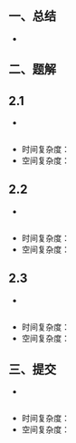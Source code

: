 ## 一、总结
- 

## 二、题解
## 2.1 
- 
```C++

```
- 时间复杂度：
- 空间复杂度：

## 2.2 
- 
```C++

```
- 时间复杂度：
- 空间复杂度：

## 2.3
- 
```C++

```
- 时间复杂度：
- 空间复杂度：

## 三、提交
- 
```C++

```
- 时间复杂度：
- 空间复杂度：

